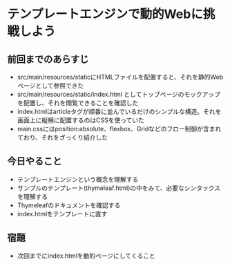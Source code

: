# テンプレートエンジンで動的Webに挑戦しよう

## 前回までのあらすじ

* src/main/resources/staticにHTMLファイルを配置すると、それを静的Webページとして参照できた
* src/main/resources/static/index.html としてトップページのモックアップを配置し、それを閲覧できることを確認した
* index.htmlはarticleタグが順番に並んでいるだけのシンプルな構造。それを画面上に縦横に配置するのはCSSを使っていた
* main.cssにはposition:absolute、flexbox、Gridなどのフロー制御が含まれており、それをざっくり紹介した

## 今日やること

* テンプレートエンジンという概念を理解する
* サンプルのテンプレート(thymeleaf.html)の中をみて、必要なシンタックスを理解する
* Thymeleafのドキュメントを確認する
* index.htmlをテンプレートに直す

## 宿題

* 次回までにindex.htmlを動的ページにしてくること
